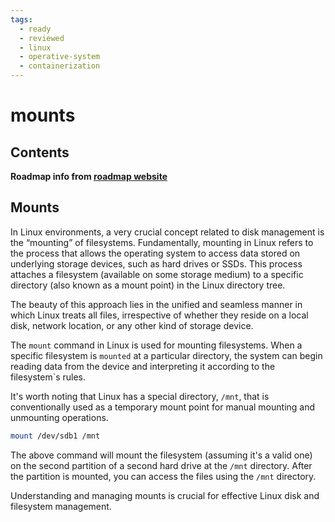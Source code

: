 ```yaml
---
tags:
  - ready
  - reviewed
  - linux
  - operative-system
  - containerization
---
```


# mounts

## Contents

__Roadmap info from [roadmap website](https://roadmap.sh/linux/disks-filesystems/mounts)__

## Mounts

In Linux environments, a very crucial concept related to disk management is the “mounting” of filesystems. Fundamentally, mounting in Linux refers to the process that allows the operating system to access data stored on underlying storage devices, such as hard drives or SSDs. This process attaches a filesystem (available on some storage medium) to a specific directory (also known as a mount point) in the Linux directory tree.

The beauty of this approach lies in the unified and seamless manner in which Linux treats all files, irrespective of whether they reside on a local disk, network location, or any other kind of storage device.

The `mount` command in Linux is used for mounting filesystems. When a specific filesystem is `mounted` at a particular directory, the system can begin reading data from the device and interpreting it according to the filesystem`s rules.

It's worth noting that Linux has a special directory, `/mnt`, that is conventionally used as a temporary mount point for manual mounting and unmounting operations.

```bash
mount /dev/sdb1 /mnt

```

The above command will mount the filesystem (assuming it's a valid one) on the second partition of a second hard drive at the `/mnt` directory. After the partition is mounted, you can access the files using the `/mnt` directory.

Understanding and managing mounts is crucial for effective Linux disk and filesystem management.
